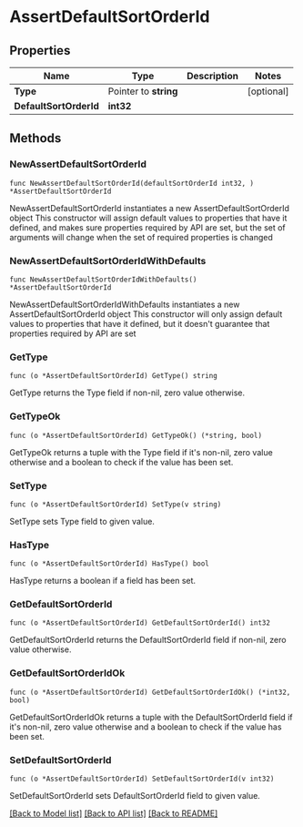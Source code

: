 # AssertDefaultSortOrderId

## Properties

Name | Type | Description | Notes
------------ | ------------- | ------------- | -------------
**Type** | Pointer to **string** |  | [optional] 
**DefaultSortOrderId** | **int32** |  | 

## Methods

### NewAssertDefaultSortOrderId

`func NewAssertDefaultSortOrderId(defaultSortOrderId int32, ) *AssertDefaultSortOrderId`

NewAssertDefaultSortOrderId instantiates a new AssertDefaultSortOrderId object
This constructor will assign default values to properties that have it defined,
and makes sure properties required by API are set, but the set of arguments
will change when the set of required properties is changed

### NewAssertDefaultSortOrderIdWithDefaults

`func NewAssertDefaultSortOrderIdWithDefaults() *AssertDefaultSortOrderId`

NewAssertDefaultSortOrderIdWithDefaults instantiates a new AssertDefaultSortOrderId object
This constructor will only assign default values to properties that have it defined,
but it doesn't guarantee that properties required by API are set

### GetType

`func (o *AssertDefaultSortOrderId) GetType() string`

GetType returns the Type field if non-nil, zero value otherwise.

### GetTypeOk

`func (o *AssertDefaultSortOrderId) GetTypeOk() (*string, bool)`

GetTypeOk returns a tuple with the Type field if it's non-nil, zero value otherwise
and a boolean to check if the value has been set.

### SetType

`func (o *AssertDefaultSortOrderId) SetType(v string)`

SetType sets Type field to given value.

### HasType

`func (o *AssertDefaultSortOrderId) HasType() bool`

HasType returns a boolean if a field has been set.

### GetDefaultSortOrderId

`func (o *AssertDefaultSortOrderId) GetDefaultSortOrderId() int32`

GetDefaultSortOrderId returns the DefaultSortOrderId field if non-nil, zero value otherwise.

### GetDefaultSortOrderIdOk

`func (o *AssertDefaultSortOrderId) GetDefaultSortOrderIdOk() (*int32, bool)`

GetDefaultSortOrderIdOk returns a tuple with the DefaultSortOrderId field if it's non-nil, zero value otherwise
and a boolean to check if the value has been set.

### SetDefaultSortOrderId

`func (o *AssertDefaultSortOrderId) SetDefaultSortOrderId(v int32)`

SetDefaultSortOrderId sets DefaultSortOrderId field to given value.



[[Back to Model list]](../README.md#documentation-for-models) [[Back to API list]](../README.md#documentation-for-api-endpoints) [[Back to README]](../README.md)


